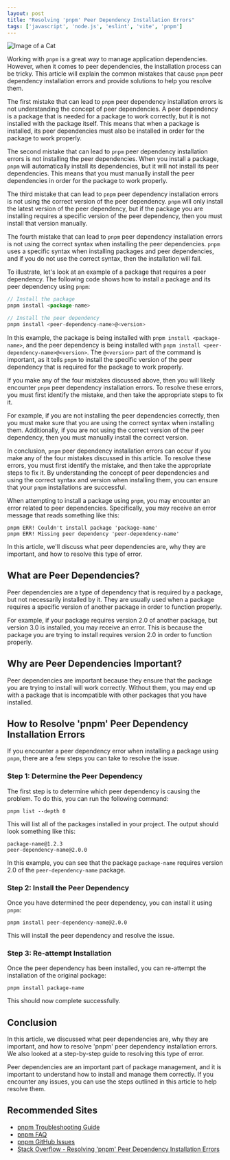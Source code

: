 ```yaml
---
layout: post
title: "Resolving 'pnpm' Peer Dependency Installation Errors"
tags: ['javascript', 'node.js', 'eslint', 'vite', 'pnpm']
---
```


![Image of a Cat](http://source.unsplash.com/1600x900/?cat)

Working with `pnpm` is a great way to manage application dependencies. However, when it comes to peer dependencies, the installation process can be tricky. This article will explain the common mistakes that cause `pnpm` peer dependency installation errors and provide solutions to help you resolve them.

The first mistake that can lead to `pnpm` peer dependency installation errors is not understanding the concept of peer dependencies. A peer dependency is a package that is needed for a package to work correctly, but it is not installed with the package itself. This means that when a package is installed, its peer dependencies must also be installed in order for the package to work properly.

The second mistake that can lead to `pnpm` peer dependency installation errors is not installing the peer dependencies. When you install a package, `pnpm` will automatically install its dependencies, but it will not install its peer dependencies. This means that you must manually install the peer dependencies in order for the package to work properly.

The third mistake that can lead to `pnpm` peer dependency installation errors is not using the correct version of the peer dependency. `pnpm` will only install the latest version of the peer dependency, but if the package you are installing requires a specific version of the peer dependency, then you must install that version manually.

The fourth mistake that can lead to `pnpm` peer dependency installation errors is not using the correct syntax when installing the peer dependencies. `pnpm` uses a specific syntax when installing packages and peer dependencies, and if you do not use the correct syntax, then the installation will fail.

To illustrate, let's look at an example of a package that requires a peer dependency. The following code shows how to install a package and its peer dependency using `pnpm`:

```javascript
// Install the package
pnpm install <package-name>

// Install the peer dependency
pnpm install <peer-dependency-name>@<version>
```

In this example, the package is being installed with `pnpm install <package-name>`, and the peer dependency is being installed with `pnpm install <peer-dependency-name>@<version>`. The `@<version>` part of the command is important, as it tells `pnpm` to install the specific version of the peer dependency that is required for the package to work properly.

If you make any of the four mistakes discussed above, then you will likely encounter `pnpm` peer dependency installation errors. To resolve these errors, you must first identify the mistake, and then take the appropriate steps to fix it.

For example, if you are not installing the peer dependencies correctly, then you must make sure that you are using the correct syntax when installing them. Additionally, if you are not using the correct version of the peer dependency, then you must manually install the correct version.

In conclusion, `pnpm` peer dependency installation errors can occur if you make any of the four mistakes discussed in this article. To resolve these errors, you must first identify the mistake, and then take the appropriate steps to fix it. By understanding the concept of peer dependencies and using the correct syntax and version when installing them, you can ensure that your `pnpm` installations are successful.

When attempting to install a package using `pnpm`, you may encounter an error related to peer dependencies. Specifically, you may receive an error message that reads something like this:

```
pnpm ERR! Couldn't install package 'package-name'
pnpm ERR! Missing peer dependency 'peer-dependency-name'
```

In this article, we'll discuss what peer dependencies are, why they are important, and how to resolve this type of error.

## What are Peer Dependencies?

Peer dependencies are a type of dependency that is required by a package, but not necessarily installed by it. They are usually used when a package requires a specific version of another package in order to function properly.

For example, if your package requires version 2.0 of another package, but version 3.0 is installed, you may receive an error. This is because the package you are trying to install requires version 2.0 in order to function properly.

## Why are Peer Dependencies Important?

Peer dependencies are important because they ensure that the package you are trying to install will work correctly. Without them, you may end up with a package that is incompatible with other packages that you have installed.

## How to Resolve 'pnpm' Peer Dependency Installation Errors

If you encounter a peer dependency error when installing a package using `pnpm`, there are a few steps you can take to resolve the issue.

### Step 1: Determine the Peer Dependency

The first step is to determine which peer dependency is causing the problem. To do this, you can run the following command:

```
pnpm list --depth 0
```

This will list all of the packages installed in your project. The output should look something like this:

```
package-name@1.2.3
peer-dependency-name@2.0.0
```

In this example, you can see that the package `package-name` requires version 2.0 of the `peer-dependency-name` package.

### Step 2: Install the Peer Dependency

Once you have determined the peer dependency, you can install it using `pnpm`:

```
pnpm install peer-dependency-name@2.0.0
```

This will install the peer dependency and resolve the issue.

### Step 3: Re-attempt Installation

Once the peer dependency has been installed, you can re-attempt the installation of the original package:

```
pnpm install package-name
```

This should now complete successfully.

## Conclusion

In this article, we discussed what peer dependencies are, why they are important, and how to resolve 'pnpm' peer dependency installation errors. We also looked at a step-by-step guide to resolving this type of error.

Peer dependencies are an important part of package management, and it is important to understand how to install and manage them correctly. If you encounter any issues, you can use the steps outlined in this article to help resolve them.
## Recommended Sites

- [pnpm Troubleshooting Guide](https://pnpm.js.org/docs/en/troubleshooting.html)
- [pnpm FAQ](https://pnpm.js.org/docs/en/faq.html)
- [pnpm GitHub Issues](https://github.com/pnpm/pnpm/issues)
- [Stack Overflow - Resolving 'pnpm' Peer Dependency Installation Errors](https://stackoverflow.com/questions/tagged/pnpm)